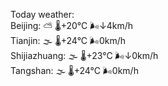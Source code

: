 Today weather:  
Beijing: ⛅️  🌡️+20°C 🌬️↓4km/h  
Tianjin: 🌫  🌡️+24°C 🌬️0km/h  
Shijiazhuang: 🌫  🌡️+23°C 🌬️↓0km/h  
Tangshan: 🌫  🌡️+24°C 🌬️0km/h  
